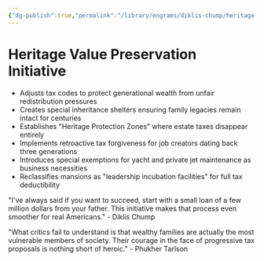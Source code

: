 ```yaml
---
{"dg-publish":true,"permalink":"/library/engrams/diklis-chump/heritage-value-preservation-initiative/","tags":["DC/Aristocracy","DC/AS1"]}
---
```


# Heritage Value Preservation Initiative

- Adjusts tax codes to protect generational wealth from unfair redistribution pressures
- Creates special inheritance shelters ensuring family legacies remain intact for centuries
- Establishes "Heritage Protection Zones" where estate taxes disappear entirely
- Implements retroactive tax forgiveness for job creators dating back three generations
- Introduces special exemptions for yacht and private jet maintenance as business necessities
- Reclassifies mansions as "leadership incubation facilities" for full tax deductibility

"I've always said if you want to succeed, start with a small loan of a few million dollars from your father. This initiative makes that process even smoother for real Americans." - Diklis Chump

"What critics fail to understand is that wealthy families are actually the most vulnerable members of society. Their courage in the face of progressive tax proposals is nothing short of heroic." - Phukher Tarlson
